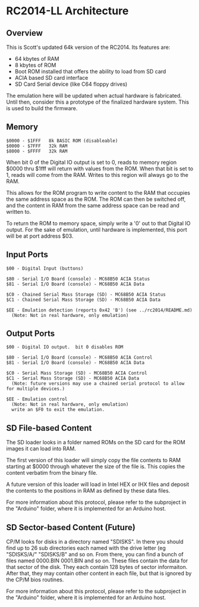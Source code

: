 # RC2014-LL Architecture

## Overview

This is Scott's updated 64k version of the RC2014.  Its features are:

 - 64 kbytes of RAM
 - 8 kbytes of ROM
 - Boot ROM installed that offers the ability to load from SD card
 - ACIA based SD card interface
 - SD Card Serial device (like C64 floppy drives)

The emulation here will be updated when actual hardware is fabricated.
Until then, consider this a prototype of the finalized hardware
system.  This is used to build the firmware.


## Memory

    $0000 - $1FFF	8k BASIC ROM (disableable)
    $0000 - $7FFF	32k RAM
    $8000 - $FFFF	32k RAM


When bit 0 of the Digital IO output is set to 0, reads to memory
region $0000 thru $1fff will return with values from the ROM.  When
that bit is set to 1, reads will come from the RAM.  Writes to this
region will always go to the RAM.

This allows for the ROM program to write content to the RAM that
occupies the same address space as the ROM.  The ROM can then be
switched off, and the content in RAM from the same address space
can be read and written to.

To return the ROM to memory space, simply write a '0' out to that
Digital IO output.  For the sake of emulation, until hardware is
implemented, this port will be at port address $03.


## Input Ports

    $00 - Digital Input (buttons) 

    $80 - Serial I/O Board (console) - MC68B50 ACIA Status
    $81 - Serial I/O Board (console) - MC68B50 ACIA Data

    $C0 - Chained Serial Mass Storage (SD) - MC68B50 ACIA Status
    $C1 - Chained Serial Mass Storage (SD) - MC68B50 ACIA Data

    $EE - Emulation detection (reports 0x42 'B') (see ../rc2014/README.md)
	  (Note: Not in real hardware, only emulation)


## Output Ports

    $00 - Digital IO output.  bit 0 disables ROM

    $80 - Serial I/O Board (console) - MC68B50 ACIA Control
    $81 - Serial I/O Board (console) - MC68B50 ACIA Data

    $C0 - Serial Mass Storage (SD) - MC68B50 ACIA Control
    $C1 - Serial Mass Storage (SD) - MC68B50 ACIA Data
	  (Note: future versions may use a chained serial protocol to allow for multiple devices.)

    $EE - Emulation control
	  (Note: Not in real hardware, only emulation)
  	  write an $F0 to exit the emulation.

## SD File-based Content

The SD loader looks in a folder named ROMs on the SD card for the
ROM images it can load into RAM.

The first version of this loader will simply copy the file contents
to RAM starting at $0000 through whatever the size of the file is.
This copies the content verbatim from the binary file.

A future version of this loader will load in Intel HEX or IHX files
and deposit the contents to the positions in RAM as defined by these
data files.

For more information about this protocol, please refer to the
subproject in the "Arduino" folder, where it is implemented for an
Arduino host.

## SD Sector-based Content (Future)

CP/M looks for disks in a directory named "SDISKS".  In there you
should find up to 26 sub directories each named with the drive
letter (eg "SDISKS/A/" "SDISKS/B" and so on.  From there, you can
find a bunch of files named 0000.BIN 0001.BIN and so on.  These
files contain the data for that sector of the disk.  They each
contain 128 bytes of sector informaiton.  After that, they may
contain other content in each file, but that is ignored by the CP/M
bios routines.

For more information about this protocol, please refer to the
subproject in the "Arduino" folder, where it is implemented for an
Arduino host.
